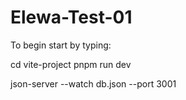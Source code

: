 # Elewa-Test-01

To begin  start by typing:

  cd vite-project
  pnpm run dev


json-server --watch db.json --port 3001


